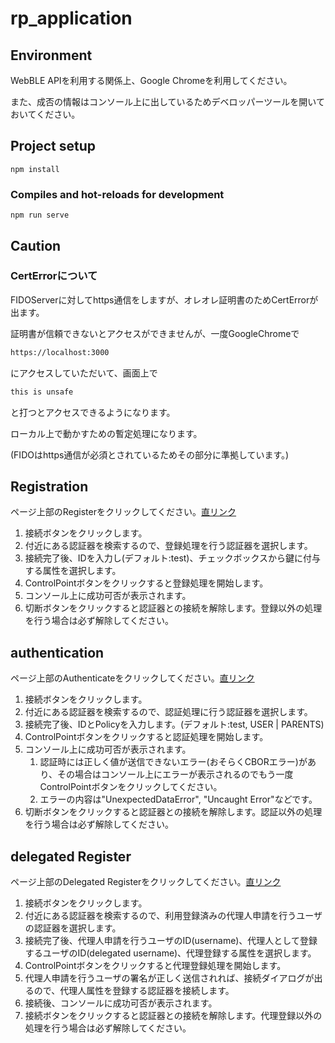 # rp_application

## Environment
WebBLE APIを利用する関係上、Google Chromeを利用してください。

また、成否の情報はコンソール上に出しているためデベロッパーツールを開いておいてください。

## Project setup
```
npm install
```

### Compiles and hot-reloads for development
```
npm run serve
```
## Caution
### CertErrorについて
FIDOServerに対してhttps通信をしますが、オレオレ証明書のためCertErrorが出ます。

証明書が信頼できないとアクセスができませんが、一度GoogleChromeで
```bash
https://localhost:3000
```
にアクセスしていただいて、画面上で
```bash
this is unsafe
```
と打つとアクセスできるようになります。

ローカル上で動かすための暫定処理になります。

(FIDOはhttps通信が必須とされているためその部分に準拠しています。)


## Registration
ページ上部のRegisterをクリックしてください。[直リンク](http://localhost:8080/register)

1. 接続ボタンをクリックします。
2. 付近にある認証器を検索するので、登録処理を行う認証器を選択します。
3. 接続完了後、IDを入力し(デフォルト:test)、チェックボックスから鍵に付与する属性を選択します。
4. ControlPointボタンをクリックすると登録処理を開始します。
5. コンソール上に成功可否が表示されます。
6. 切断ボタンをクリックすると認証器との接続を解除します。登録以外の処理を行う場合は必ず解除してください。

## authentication
ページ上部のAuthenticateをクリックしてください。[直リンク](http://localhost:8080/auth)

1. 接続ボタンをクリックします。
2. 付近にある認証器を検索するので、認証処理に行う認証器を選択します。
3. 接続完了後、IDとPolicyを入力します。(デフォルト:test, USER | PARENTS)
4. ControlPointボタンをクリックすると認証処理を開始します。
5. コンソール上に成功可否が表示されます。
    1. 認証時には正しく値が送信できないエラー(おそらくCBORエラー)があり、その場合はコンソール上にエラーが表示されるのでもう一度ControlPointボタンをクリックしてください。
    2. エラーの内容は"UnexpectedDataError", "Uncaught Error"などです。
6. 切断ボタンをクリックすると認証器との接続を解除します。認証以外の処理を行う場合は必ず解除してください。

## delegated Register
ページ上部のDelegated Registerをクリックしてください。[直リンク](http://localhost:8080/delegated)

1. 接続ボタンをクリックします。
2. 付近にある認証器を検索するので、利用登録済みの代理人申請を行うユーザの認証器を選択します。
3. 接続完了後、代理人申請を行うユーザのID(username)、代理人として登録するユーザのID(delegated username)、代理登録する属性を選択します。
4. ControlPointボタンをクリックすると代理登録処理を開始します。
5. 代理人申請を行うユーザの署名が正しく送信されれば、接続ダイアログが出るので、代理人属性を登録する認証器を接続します。
6. 接続後、コンソールに成功可否が表示されます。
7. 接続ボタンをクリックすると認証器との接続を解除します。代理登録以外の処理を行う場合は必ず解除してください。